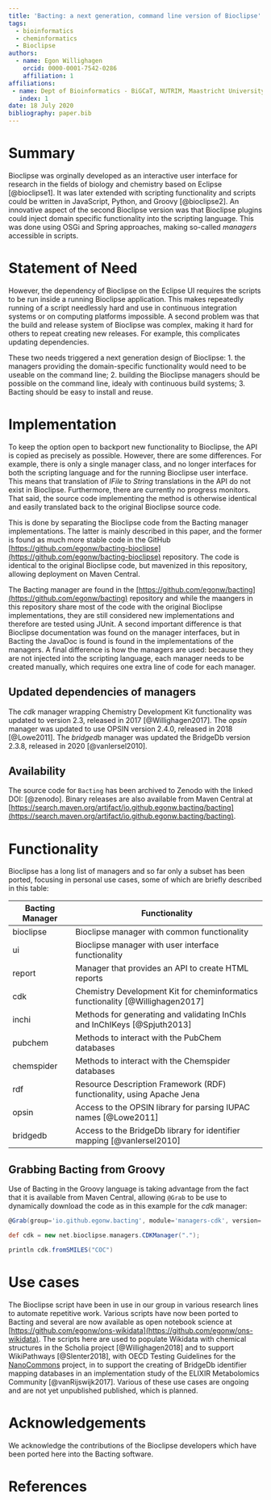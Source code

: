 ```yaml
---
title: 'Bacting: a next generation, command line version of Bioclipse'
tags:
  - bioinformatics
  - cheminformatics
  - Bioclipse
authors:
  - name: Egon Willighagen
    orcid: 0000-0001-7542-0286
    affiliation: 1
affiliations:
 - name: Dept of Bioinformatics - BiGCaT, NUTRIM, Maastricht University
   index: 1
date: 18 July 2020
bibliography: paper.bib
---
```


# Summary

Bioclipse was orginally developed as an interactive user interface for research in the fields
of biology and chemistry based on Eclipse [@bioclipse1]. It was later extended with scripting
functionality and scripts could be written in JavaScript, Python, and Groovy [@bioclipse2].
An innovative aspect of the second Bioclipse version was that Bioclipse plugins could inject
domain specific functionality into the scripting language. This was done using OSGi and Spring
approaches, making so-called *managers* accessible in scripts.

# Statement of Need

However, the dependency of Bioclipse on the Eclipse UI requires the scripts to be run inside
a running Bioclipse application. This makes repeatedly running of a script needlessly hard
and use in continuous integration systems or on computing platforms impossible. A second
problem was that the build and release system of Bioclipse was complex, making it hard for
others to repeat creating new releases. For example, this complicates updating dependencies.

These two needs triggered a next generation design of Bioclipse: 1. the managers providing
the domain-specific functionality would need to be useable on the command line; 2. building
the Bioclipse managers should be possible on the command line, idealy with continuous build
systems; 3. Bacting should be easy to install and reuse.

# Implementation

To keep the option open to backport new functionality to Bioclipse, the API is copied as
precisely as possible. However, there are some differences. For example, there is only
a single manager class, and no longer interfaces for both the scripting language and for
the running Bioclipse user interface. This means that translation of *IFile* to *String*
translations in the API do not exist in Bioclipse. Furthermore, there are currently
no progress monitors. That said, the source code implementing the method is otherwise
identical and easily translated back to the original Bioclipse source code.

This is done by separating the Bioclipse code from the Bacting manager implementations.
The latter is mainly described in this paper, and the former is found as much more
stable code in the GitHub [https://github.com/egonw/bacting-bioclipse](https://github.com/egonw/bacting-bioclipse)
repository. The code is identical to the original Bioclipse code, but mavenized in
this repository, allowing deployment on Maven Central.

The Bacting manager are found in the [https://github.com/egonw/bacting](https://github.com/egonw/bacting)
repository and while the maangers in this repository share most of the code with the original
Bioclipse implementations, they are still considered new implementations and therefore
are tested using JUnit. A second important difference is that Bioclipse documentation was
found on the manager interfaces, but in Bacting the JavaDoc is found is found in the
implementations of the managers. A final difference is how the managers are used:
because they are not injected into the scripting language, each manager needs to be
created manually, which requires one extra line of code for each manager.

## Updated dependencies of managers

The *cdk* manager wrapping Chemistry Development Kit functionality was updated to
version 2.3, released in 2017 [@Willighagen2017]. The *opsin* manager was
updated to use OPSIN version 2.4.0, released in 2018 [@Lowe2011]. The *bridgedb*
manager was updated the BridgeDb version 2.3.8, released in 2020 [@vanIersel2010].

## Availability 

The source code for ``Bacting`` has been archived to Zenodo with the linked DOI: [@zenodo].
Binary releases are also available from Maven Central at [https://search.maven.org/artifact/io.github.egonw.bacting/bacting](https://search.maven.org/artifact/io.github.egonw.bacting/bacting).

# Functionality

Bioclipse has a long list of managers and so far only a subset has been ported, focusing
in personal use cases, some of which are briefly described in this table:

| Bacting Manager      | Functionality                                                                        |
| -------------------- | ------------------------------------------------------------------------------------ |
| bioclipse            | Bioclipse manager with common functionality                                          |
| ui                   | Bioclipse manager with user interface functionality                                  |
| report               | Manager that provides an API to create HTML reports                                  |
| cdk                  | Chemistry Development Kit for cheminformatics functionality [@Willighagen2017]       |
| inchi                | Methods for generating and validating InChIs and InChIKeys [@Spjuth2013]             |
| pubchem              | Methods to interact with the PubChem databases                                       |
| chemspider           | Methods to interact with the Chemspider databases                                    |
| rdf                  | Resource Description Framework (RDF) functionality, using Apache Jena                |
| opsin                | Access to the OPSIN library for parsing IUPAC names [@Lowe2011]                      |
| bridgedb             | Access to the BridgeDb library for identifier mapping [@vanIersel2010]               |

## Grabbing Bacting from Groovy

Use of Bacting in the Groovy language is taking advantage from the fact that it is available from Maven Central,
allowing `@Grab` to be use to dynamically download the code as in this example for the *cdk* manager:

```groovy
@Grab(group='io.github.egonw.bacting', module='managers-cdk', version='0.0.11')

def cdk = new net.bioclipse.managers.CDKManager(".");

println cdk.fromSMILES("COC")
```

# Use cases

The Bioclipse script have been in use in our group in various research lines to automate repetitive work.
Various scripts have now been ported to Bacting and several are now available as open notebook science
at [https://github.com/egonw/ons-wikidata](https://github.com/egonw/ons-wikidata). The scripts here are
used to populate Wikidata with chemical structures in the Scholia project [@Willighagen2018] and to support WikiPathways [@Slenter2018],
with OECD Testing Guidelines for the [NanoCommons](https://www.nanocommons.eu/) project, in to support the
creating of BridgeDb identifier mapping databases in an implementation study of the ELIXIR Metabolomics Community [@vanRijswijk2017].
Various of these use cases are ongoing and are not yet unpublished published, which is planned.

# Acknowledgements

We acknowledge the contributions of the Bioclipse developers which have been
ported here into the Bacting software.

# References
